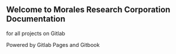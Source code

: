 
## Welcome to Morales Research Corporation Documentation
for all projects on Gitlab

Powered by Gitlab Pages and Gitbook

